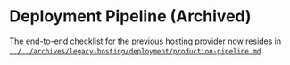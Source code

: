 # Deployment Pipeline (Archived)

The end-to-end checklist for the previous hosting provider now resides in [`../../archives/legacy-hosting/deployment/production-pipeline.md`](../../archives/legacy-hosting/deployment/production-pipeline.md).
